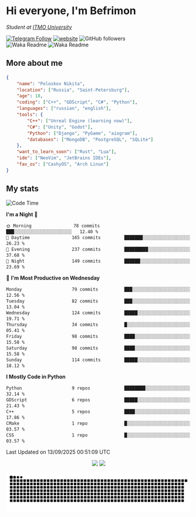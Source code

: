 # Hi everyone, I'm Befrimon
*Student at [ITMO University](https://itmo.ru/)*

[![Telegram Follow](https://img.shields.io/badge/Telegram-2CA5E0?style=flat-squeare&logo=telegram&logoColor=white)](https://t.me/bigtoad_tavern)
[![website](https://img.shields.io/badge/Website-2CA5E0?style=flat-squeare&logo=google-chrome&logoColor=white&color=320142)](https://bfn-dev.ru/)
![GitHub followers](https://img.shields.io/github/followers/Befrimon?label=Follow&style=social)
<br>
![Waka Readme](https://github.com/Befrimon/Befrimon/workflows/WakaReadme/badge.svg)
![Waka Readme](https://github.com/Befrimon/Befrimon/workflows/snake/badge.svg)

## More about me
``` JSON
{
    "name": "Poloskov Nikita",
    "location": ["Russia", "Saint-Petersburg"],
    "age": 18,
    "coding": ["C++", "GDScript", "C#", "Python"],
    "languages": ["russian", "english"],
    "tools": {
        "C++": ["Unreal Engine (learning now)"],
        "C#": ["Unity", "Godot"],
        "Python": ["Django", "PyGame", "aiogram"],
        "databases": ["MongoDB", "PostgreSQL", "SQLite"]
    },
    "want_to_learn_soon": ["Rust", "Lua"],
    "ide": ["NeoVim", "JetBrains IDEs"],
    "fav_os": ["CashyOS", "Arch Linux"]
}
```

## My stats
<!--START_SECTION:waka-->
![Code Time](http://img.shields.io/badge/Code%20Time-9%20hrs%2046%20mins-blue)

**I'm a Night 🦉** 

```text
🌞 Morning                78 commits          ███░░░░░░░░░░░░░░░░░░░░░░   12.40 % 
🌆 Daytime                165 commits         ███████░░░░░░░░░░░░░░░░░░   26.23 % 
🌃 Evening                237 commits         █████████░░░░░░░░░░░░░░░░   37.68 % 
🌙 Night                  149 commits         ██████░░░░░░░░░░░░░░░░░░░   23.69 % 
```
📅 **I'm Most Productive on Wednesday** 

```text
Monday                   79 commits          ███░░░░░░░░░░░░░░░░░░░░░░   12.56 % 
Tuesday                  82 commits          ███░░░░░░░░░░░░░░░░░░░░░░   13.04 % 
Wednesday                124 commits         █████░░░░░░░░░░░░░░░░░░░░   19.71 % 
Thursday                 34 commits          █░░░░░░░░░░░░░░░░░░░░░░░░   05.41 % 
Friday                   98 commits          ████░░░░░░░░░░░░░░░░░░░░░   15.58 % 
Saturday                 98 commits          ████░░░░░░░░░░░░░░░░░░░░░   15.58 % 
Sunday                   114 commits         █████░░░░░░░░░░░░░░░░░░░░   18.12 % 
```


**I Mostly Code in Python** 

```text
Python                   9 repos             ████████░░░░░░░░░░░░░░░░░   32.14 % 
GDScript                 6 repos             █████░░░░░░░░░░░░░░░░░░░░   21.43 % 
C++                      5 repos             ████░░░░░░░░░░░░░░░░░░░░░   17.86 % 
CMake                    1 repo              █░░░░░░░░░░░░░░░░░░░░░░░░   03.57 % 
CSS                      1 repo              █░░░░░░░░░░░░░░░░░░░░░░░░   03.57 % 
```




 Last Updated on 13/09/2025 00:51:09 UTC
<!--END_SECTION:waka-->

<div align=center>
    <img src="https://github-readme-stats.vercel.app/api?username=Befrimon&rank_icon=github&hide_border=true&show_icons=true&bg_color=0d1117&text_color=fff">
    <img src="https://github-readme-stats.vercel.app/api/top-langs/?username=Befrimon&layout=compact&hide_border=true&show_icons=true&bg_color=0d1117&text_color=fff">
    <!--
    <img src="https://gh.uoc.run.place/api?username=Befrimon&hide_border=true&show_icons=true&bg_color=0d1117&text_color=fff">
    <img src="https://gh.uoc.run.place/api/top-langs/?username=Befrimon&layout=compact&hide_border=true&show_icons=true&bg_color=0d1117&text_color=fff">
    -->
</p>


<picture>
  <source media="(prefers-color-scheme: dark)" srcset="https://raw.githubusercontent.com/Befrimon/Befrimon/output/github-snake-dark.svg">
  <source media="(prefers-color-scheme: light)" srcset="https://raw.githubusercontent.com/Befrimon/Befrimon/output/github-snake.svg">
  <img alt="github contribution grid snake animation" src="https://raw.githubusercontent.com/Befrimon/Befrimon/output/github-snake.svg">
</picture>
